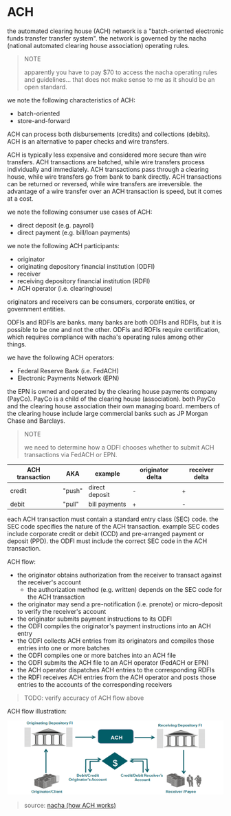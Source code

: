 # ACH

the automated clearing house (ACH) network is a "batch-oriented electronic funds transfer transfer system".
the network is governed by the nacha (national automated clearing house association) operating rules.

> NOTE
>
> apparently you have to pay $70 to access the nacha operating rules and guidelines...
> that does not make sense to me as it should be an open standard.

we note the following characteristics of ACH:

* batch-oriented
* store-and-forward

ACH can process both disbursements (credits) and collections (debits).
ACH is an alternative to paper checks and wire transfers.

ACH is typically less expensive and considered more secure than wire transfers.
ACH transactions are batched, while wire transfers process individually and immediately.
ACH transactions pass through a clearing house, while wire transfers go from bank to bank directly.
ACH transactions can be returned or reversed, while wire transfers are irreversible.
the advantage of a wire transfer over an ACH transaction is speed, but it comes at a cost.

we note the following consumer use cases of ACH:

* direct deposit (e.g. payroll)
* direct payment (e.g. bill/loan payments)

we note the following ACH participants:

* originator
* originating depository financial institution (ODFI)
* receiver
* receiving depository financial institution (RDFI)
* ACH operator (i.e. clearinghouse)

originators and receivers can be consumers, corporate entities, or government entities.

ODFIs and RDFIs are banks.
many banks are both ODFIs and RDFIs, but it is possible to be one and not the other.
ODFIs and RDFIs require certification, which requires compliance with nacha's operating rules among other things.

we have the following ACH operators:

* Federal Reserve Bank (i.e. FedACH)
* Electronic Payments Network (EPN)

the EPN is owned and operated by the clearing house payments company (PayCo).
PayCo is a child of the clearing house (association).
both PayCo and the clearing house association their own managing board.
members of the clearing house include large commercial banks such as JP Morgan Chase and Barclays.

> NOTE
>
> we need to determine how a ODFI chooses whether to submit ACH transactions via FedACH or EPN.

| ACH transaction | AKA    | example        | originator delta | receiver delta |
|-----------------|--------|----------------| -----------------|----------------|
| credit          | "push" | direct deposit | -                | +              |
| debit           | "pull" | bill payments  | +                | -              |

each ACH transaction must contain a standard entry class (SEC) code.
the SEC code specifies the nature of the ACH transaction.
example SEC codes include corporate credit or debit (CCD) and pre-arranged payment or deposit (PPD).
the ODFI must include the correct SEC code in the ACH transaction.

ACH flow:

* the originator obtains authorization from the receiver to transact against the receiver's account
  * the authorization method (e.g. written) depends on the SEC code for the ACH transaction
* the originator may send a pre-notification (i.e. prenote) or micro-deposit to verify the receiver's account
* the originator submits payment instructions to its ODFI
* the ODFI compiles the originator's payment instructions into an ACH entry
* the ODFI collects ACH entries from its originators and compiles those entries into one or more batches
* the ODFI compiles one or more batches into an ACH file
* the ODFI submits the ACH file to an ACH operator (FedACH or EPN)
* the ACH operator dispatches ACH entries to the corresponding RDFIs
* the RDFI receives ACH entries from the ACH operator and posts those entries to the accounts of the corresponding receivers

> TODO: verify accuracy of ACH flow above

ACH flow illustration:

![ACH flow](/assets/ach-flow-chart.png)

> source: [nacha (how ACH works)](https://achdevguide.nacha.org/how-ach-works)
